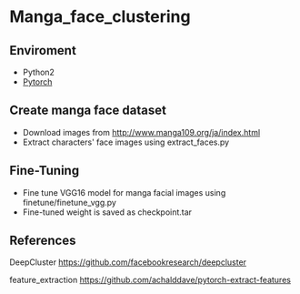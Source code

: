 # Manga_face_clustering

## Enviroment
 - Python2
 - [Pytorch](http://pytorch.org/)

## Create manga face dataset
* Download images from http://www.manga109.org/ja/index.html
* Extract characters' face images using extract_faces.py

## Fine-Tuning
* Fine tune VGG16 model for manga facial images using finetune/finetune_vgg.py
* Fine-tuned weight is saved as checkpoint.tar

## References

DeepCluster
https://github.com/facebookresearch/deepcluster

feature_extraction
https://github.com/achalddave/pytorch-extract-features
